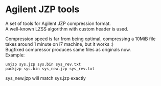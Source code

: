 # Agilent JZP tools

A set of tools for Agilent JZP compression format.  
A well-known LZSS algorithm with custom header is used.  

Compression speed is far from being optimal, compressing a 10MiB file takes around 1 minute on i7 machine, but it works :)  
Bugfixed compressor produces same files as originals now.  
Example:  

	unjzp sys.jzp sys.bin sys_rev.txt
	packjzp sys.bin sys_new.jzp sys_rev.txt

sys_new.jzp will match sys.jzp exactly

